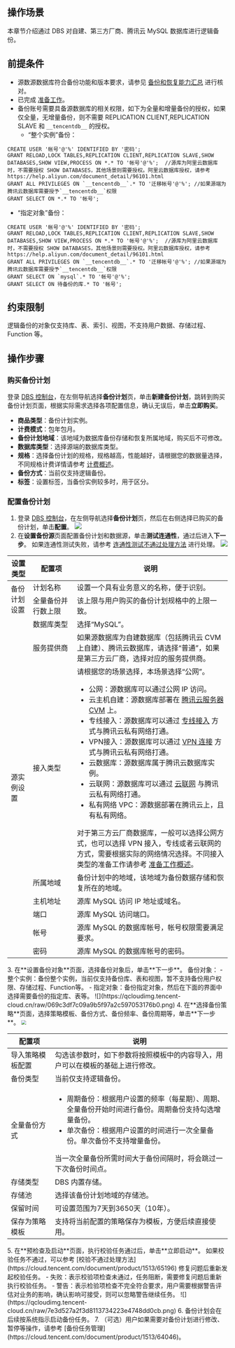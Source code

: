 ## 操作场景
本章节介绍通过 DBS 对自建、第三方厂商、腾讯云 MySQL 数据库进行逻辑备份。

## 前提条件
- 源数源数据库符合备份功能和版本要求，请参见 [备份和恢复能力汇总](https://cloud.tencent.com/document/product/1513/64026) 进行核对。
- 已完成 [准备工作](https://cloud.tencent.com/document/product/1513/64040)。
- 备份账号需要具备源数据库的相关权限，如下为全量和增量备份的授权，如果仅全量，无增量备份，则不需要 REPLICATION CLIENT,REPLICATION SLAVE 和 `__tencentdb__` 的授权。
  - “整个实例”备份：
```
CREATE USER '帐号'@'%' IDENTIFIED BY '密码';  
GRANT RELOAD,LOCK TABLES,REPLICATION CLIENT,REPLICATION SLAVE,SHOW DATABASES,SHOW VIEW,PROCESS ON *.* TO '帐号'@'%';  //源库为阿里云数据库时，不需要授权 SHOW DATABASES，其他场景则需要授权。阿里云数据库授权，请参考 https://help.aliyun.com/document_detail/96101.html
GRANT ALL PRIVILEGES ON `__tencentdb__`.* TO '迁移帐号'@'%'; //如果源端为腾讯云数据库需要授予`__tencentdb__`权限  
GRANT SELECT ON *.* TO '帐号';
```
  - “指定对象”备份：
```
CREATE USER '帐号'@'%' IDENTIFIED BY '密码';  
GRANT RELOAD,LOCK TABLES,REPLICATION CLIENT,REPLICATION SLAVE,SHOW DATABASES,SHOW VIEW,PROCESS ON *.* TO '帐号'@'%';  //源库为阿里云数据库时，不需要授权 SHOW DATABASES，其他场景则需要授权。阿里云数据库授权，请参考 https://help.aliyun.com/document_detail/96101.html  
GRANT ALL PRIVILEGES ON `__tencentdb__`.* TO '迁移帐号'@'%'; //如果源端为腾讯云数据库需要授予`__tencentdb__`权限  
GRANT SELECT ON `mysql`.* TO '帐号'@'%';
GRANT SELECT ON 待备份的库.* TO '帐号';
```

## 约束限制
逻辑备份的对象仅支持库、表、索引、视图，不支持用户数据、存储过程、Function 等。

## 操作步骤
### 购买备份计划
登录 [DBS 控制台](https://console.cloud.tencent.com/dbs)，在左侧导航选择**备份计划**页，单击**新建备份计划**，跳转到购买备份计划页面，根据实际需求选择各项配置信息，确认无误后，单击**立即购买**。
- **商品类型**：备份计划实例。
- **计费模式**：包年包月。
- **备份计划地域**：该地域为数据库备份存储和恢复所属地域，购买后不可修改。
- **数据库类型**：选择源端的数据库类型。
- **规格**：选择备份计划的规格，规格越高，性能越好，请根据您的数据量选择，不同规格计费详情请参考 [计费概述](https://cloud.tencent.com/document/product/1513/64028)。
- **备份方式**：当前仅支持逻辑备份。
- **标签**：设置标签，当备份实例较多时，用于区分。

### 配置备份计划
1. 登录 [DBS 控制台](https://console.cloud.tencent.com/dbs)，在左侧导航选择**备份计划**页，然后在右侧选择已购买的备份计划，单击**配置**。
![](https://qcloudimg.tencent-cloud.cn/raw/c8febe50a84a788546ca461860150b34.png)
2. 在**设置备份源**页面配置备份计划和数据源，单击**测试连通性**，通过后进入**下一步**。
   如果连通性测试失败，请参考 [连通性测试不通过处理方法](https://cloud.tencent.com/document/product/1513/64057) 进行处理。
![](https://qcloudimg.tencent-cloud.cn/raw/ad89d7899a6fa05f7c2680e8b3548a17.png)
<table>
<thead><tr><th width="10%">设置类型</th><th width="20%">配置项</th><th width="70%">说明</th></tr></thead>
<tbody>
<tr>
<td rowspan=2>备份计划设置</td>
<td>计划名称</td>
<td>设置一个具有业务意义的名称，便于识别。</td></tr>
<tr>
<td>全量备份并行数上限</td>
<td>该上限与用户购买的备份计划规格中的上限一致。</td></tr>
<tr>
<td rowspan=8>源实例设置</td>
<td>数据库类型</td><td>选择“MySQL”。</td></tr>
<tr>
<td>服务提供商</td><td>如果源数据库为自建数据库（包括腾讯云 CVM 上自建）、腾讯云数据库，请选择“普通”，如果是第三方云厂商，选择对应的服务提供商。</td></tr>
<tr>
<td>接入类型</td><td>请根据您的场景选择，本场景选择“公网”。
<ul><li>公网：源数据库可以通过公网 IP 访问。</li>
<li>云主机自建：源数据库部署在 <a href="https://cloud.tencent.com/document/product/213">腾讯云服务器 CVM</a> 上。</li>
<li>专线接入：源数据库可以通过 <a href="https://cloud.tencent.com/document/product/216">专线接入</a> 方式与腾讯云私有网络打通。</li>
<li>VPN接入：源数据库可以通过 <a href="https://cloud.tencent.com/document/product/554">VPN 连接</a> 方式与腾讯云私有网络打通。</li>
<li>云数据库：源数据库属于腾讯云数据库实例。</li>
<li>云联网：源数据库可以通过 <a href="https://cloud.tencent.com/document/product/877">云联网</a> 与腾讯云私有网络打通。</li>
<li>私有网络 VPC：源数据部署在腾讯云上，且有<a href"https://cloud.tencent.com/document/product/215">私有网络</a>。</li></ul>对于第三方云厂商数据库，一般可以选择公网方式，也可以选择 VPN 接入，专线或者云联网的方式，需要根据实际的网络情况选择。不同接入类型的准备工作请参考 <a href="https://cloud.tencent.com/document/product/1513/64040">准备工作概述</a>。</td></tr>
<tr>
<td>所属地域</td><td>备份计划中的地域，该地域为备份数据存储和恢复所在的地域。</td></tr> 
<tr>
<td>主机地址</td><td>源库 MySQL 访问 IP 地址或域名。</td></tr>
<tr>
<td>端口</td><td>源库 MySQL 访问端口。</td></tr>
<tr>
<td>帐号</td><td>源库 MySQL 的数据库帐号，帐号权限需要满足要求。</td></tr>
<tr>
<td>密码</td><td>源库 MySQL 的数据库帐号的密码。</td></tr></tbody></table>
3. 在**设置备份对象**页面，选择备份对象后，单击**下一步**。
备份对象：
   - 整个实例：备份整个实例，当前仅支持备份库、表和视图，暂不支持备份用户权限、存储过程、Function等。  
   - 指定对象：备份指定对象，然后在下面的界面中选择需要备份的指定库、表等。
![](https://qcloudimg.tencent-cloud.cn/raw/069c3df7c09a9b5f97a2c597053176b0.png)
4. 在**选择备份策略**页面，选择策略模板、备份方式、备份频率、备份周期等，单击**下一步**。
<img src="https://qcloudimg.tencent-cloud.cn/raw/2e034676dcd755a7795c6ffb32512832.png" style="zoom:67%;" />
<table>
<thead><tr><th width="20%">配置项</th><th width="80%">说明</th></tr></thead>
<tbody>
<tr>
<td>导入策略模板配置</td>
<td>勾选该参数时，如下参数将按照模板中的内容导入，用户可以在模板的基础上进行修改。</td></tr>
<tr>
<td>备份类型</td>
<td>当前仅支持逻辑备份。</td></tr>
<tr>
<td>全量备份方式</td>
<td><ul>
<li>周期备份：根据用户设置的频率（每星期）、周期、全量备份开始时间进行备份。周期备份支持勾选增量备份。</li>
<li>单次备份：根据用户设置的时间进行一次全量备份。单次备份不支持增量备份。</li>
</ul>当一次全量备份所需时间大于备份间隔时，将会跳过一下次备份时间点。</td></tr>
<tr>
<td>存储类型</td>
<td>DBS 内置存储。</td></tr>
<tr>
<td>存储池</td>
<td>选择该备份计划地域的存储池。</td></tr>
<tr>
<td>保留时间</td>
<td>可设置范围为7天到3650天（10年）。</td></tr>
<tr>
<td>保存为策略模板</td>
<td>支持将当前配置的策略保存为模板，方便后续直接使用。</td></tr>
</tbody></table>
5. 在**预检查及启动**页面，执行校验任务通过后，单击**立即启动**。
   如果校验任务不通过，可以参考 [校验不通过处理方法](https://cloud.tencent.com/document/product/1513/65196) 修复问题后重新发起校验任务。
   - 失败：表示校验项检查未通过，任务阻断，需要修复问题后重新执行校验任务。
   - 警告：表示检验项检查不完全符合要求，用户需要根据警告评估对业务的影响，确认影响可接受，则可以忽略警告继续任务。
![](https://qcloudimg.tencent-cloud.cn/raw/7e3d527a2f3d8113734223e4748dd0cb.png)
6. 备份计划会在后续按系统指示启动备份任务。
7. （可选）用户如果需要对备份计划进行修改、暂停等操作，请参考 [备份任务管理](https://cloud.tencent.com/document/product/1513/64046)。

